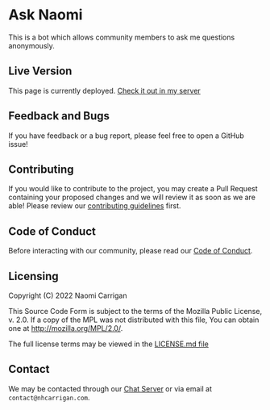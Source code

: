 # Ask Naomi

This is a bot which allows community members to ask me questions anonymously.

## Live Version

This page is currently deployed. [Check it out in my server](https://chat.naomi.lgbt)

## Feedback and Bugs

If you have feedback or a bug report, please feel free to open a GitHub issue!

## Contributing

If you would like to contribute to the project, you may create a Pull Request containing your proposed changes and we will review it as soon as we are able! Please review our [contributing guidelines](CONTRIBUTING.md) first.

## Code of Conduct

Before interacting with our community, please read our [Code of Conduct](CODE_OF_CONDUCT.md).

## Licensing

Copyright (C) 2022 Naomi Carrigan

This Source Code Form is subject to the terms of the Mozilla Public
License, v. 2.0. If a copy of the MPL was not distributed with this
file, You can obtain one at http://mozilla.org/MPL/2.0/.

The full license terms may be viewed in the [LICENSE.md file](./LICENSE.md)

## Contact

We may be contacted through our [Chat Server](http://chat.nhcarrigan.com) or via email at `contact@nhcarrigan.com`.
